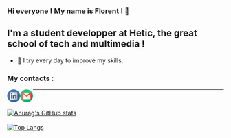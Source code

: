 <!-- Hello + Pres -->
### Hi everyone ! My name is Florent ! 👋

## I'm a student developper at Hetic, the great school of tech and multimedia !
- 🧠 I try every day to improve my skills.
<!-- Hello + Pres -->

<!-- Contacts -->
### My contacts :
[<img align="left" alt="Icon Linkedin" width="30px" src="https://github.com/FlorentParis/FlorentParis/blob/main/linkedin.png"/>][LinkedIn]
[<img align="left" alt="Icon Gmail" width="30px" src="https://github.com/FlorentParis/FlorentParis/blob/main/gmail.png"/>][Gmail]
<!-- Contacts -->

---

<br />

<!-- Stats -->
[![Anurag's GitHub stats](https://github-readme-stats.vercel.app/api?username=FlorentParis&theme=nightowl)](https://github.com/anuraghazra/github-readme-stats)
<br />
<br />
[![Top Langs](https://github-readme-stats.vercel.app/api/top-langs/?username=FlorentParis&layout=compact&theme=nightowl)](https://github.com/anuraghazra/github-readme-Statistiques)
<!-- Stats -->

[VSCode]: https://code.visualstudio.com/
[HTML5]: https://developer.mozilla.org/fr/docs/Web/Guide/HTML/HTML5
[CSS3]: https://developer.mozilla.org/fr/docs/Web/CSS
[JS]: https://developer.mozilla.org/fr/docs/Web/JavaScript
[Python]: https://www.python.org/
[Git]: https://git-scm.com/
[LinkedIn]: https://www.linkedin.com/in/florentparis/
[Gmail]:mailto:florentparis28@gmail.com"
